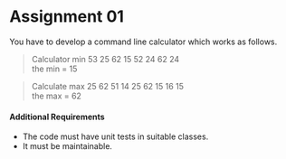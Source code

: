 # Assignment 01

You have to develop a command line calculator which works as follows.<br/>
>Calculator min 53 25 62 15 52 24 62 24<br/>
the min = 15

>Calculate max 25 62 51 14 25 62 15 16 15<br/>
the max = 62

#### Additional Requirements
* The code must have unit tests in suitable classes.
* It must be maintainable.